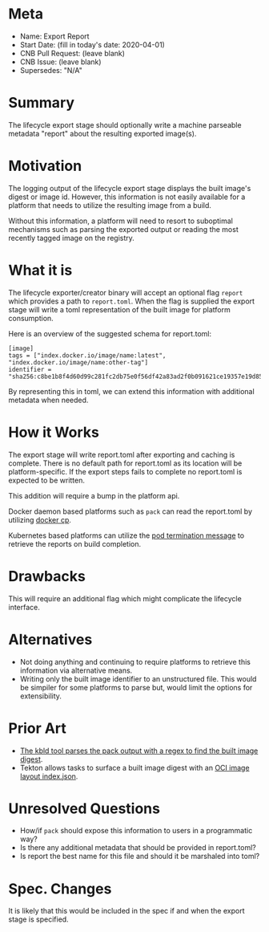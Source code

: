 # Meta
[meta]: #meta
- Name: Export Report
- Start Date: (fill in today's date: 2020-04-01)
- CNB Pull Request: (leave blank)
- CNB Issue: (leave blank)
- Supersedes: "N/A"

# Summary
[summary]: #summary

The lifecycle export stage should optionally write a machine parseable metadata "report" about the resulting exported image(s).

# Motivation
[motivation]: #motivation

The logging output of the lifecycle export stage displays the built image's digest or image id. However, this information is not easily available for a platform that needs to utilize the resulting image from a build. 

Without this information, a platform will need to resort to suboptimal mechanisms such as parsing the exported output or reading the most recently tagged image on the registry. 


# What it is
[what-it-is]: #what-it-is

The lifecycle exporter/creator binary will accept an optional flag `report` which provides a path to `report.toml`. When the flag is supplied the export stage will write a toml representation of the built image for platform consumption.

Here is an overview of the suggested schema for report.toml:

```
[image]
tags = ["index.docker.io/image/name:latest", "index.docker.io/image/name:other-tag"]
identifier = "sha256:c8be1b8f4d60d99c281fc2db75e0f56df42a83ad2f0b091621ce19357e19d853"
```

By representing this in toml, we can extend this information with additional metadata when needed. 

# How it Works
[how-it-works]: #how-it-works

The export stage will write report.toml after exporting and caching is complete. There is no default path for report.toml as its location will be platform-specific. If the export steps fails to complete no report.toml is expected to be written.

This addition will require a bump in the platform api.

Docker daemon based platforms such as `pack` can read the report.toml by utilizing [docker cp](https://docs.docker.com/engine/reference/commandline/cp/).

Kubernetes based platforms can utilize the [pod termination message](https://kubernetes.io/docs/tasks/debug-application-cluster/determine-reason-pod-failure/#customizing-the-termination-message) to retrieve the reports on build completion.

# Drawbacks
[drawbacks]: #drawbacks

This will require an additional flag which might complicate the lifecycle interface.

# Alternatives
[alternatives]: #alternatives

- Not doing anything and continuing to require platforms to retrieve this information via alternative means.
- Writing only the built image identifier to an unstructured file. This would be simpiler for some platforms to parse but, would limit the options for extensibility.

# Prior Art
[prior-art]: #prior-art

- [The kbld tool parses the pack output with a regex to find the built image digest](https://github.com/k14s/kbld/blob/5597786d8369e966f2e7217b24fd058f4a910675/pkg/kbld/image/pack.go#L17). 
- Tekton allows tasks to surface a built image digest with an [OCI image layout index.json](https://github.com/tektoncd/pipeline/blob/master/docs/resources.md#surfacing-the-image-digest-built-in-a-task).

# Unresolved Questions
[unresolved-questions]: #unresolved-questions

- How/if `pack` should expose this information to users in a programmatic way? 
- Is there any additional metadata that should be provided in report.toml?
- Is report the best name for this file and should it be marshaled into toml?


# Spec. Changes
[spec-changes]: #spec-changes

It is likely that this would be included in the spec if and when the export stage is specified.
